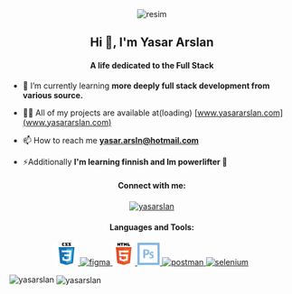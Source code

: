 <div align="center" ><img width="350px" src="https://rishavanand.github.io/static/images/greetings.gif" alt="resim" /></div>

<h2 align="center">Hi 👋, I'm Yasar Arslan</h2>
<h4 align="center">A life dedicated to the Full Stack</h4>

- 🌱 I’m currently learning **more deeply full stack development from various source.**

- 👨‍💻 All of my projects are available at(loading) [www.yasararslan.com](www.yasararslan.com)

- 📫 How to reach me **yasar.arsln@hotmail.com**

- ⚡Additionally **I'm learning finnish and Im powerlifter 💪**

<h4 align="center">Connect with me:</h4>
<p align="center">
<a href="https://linkedin.com/in/yasarslan" target="blank"><img align="center" src="https://raw.githubusercontent.com/rahuldkjain/github-profile-readme-generator/master/src/images/icons/Social/linked-in-alt.svg" alt="yasarslan" height="30" width="40" /></a>
</p>

<h4 align="center">Languages and Tools:</h4>
<p align="center"> <a href="https://www.w3schools.com/css/" target="_blank" rel="noreferrer"> <img src="https://raw.githubusercontent.com/devicons/devicon/master/icons/css3/css3-original-wordmark.svg" alt="css3" width="40" height="40"/> </a> <a href="https://www.figma.com/" target="_blank" rel="noreferrer"> <img src="https://www.vectorlogo.zone/logos/figma/figma-icon.svg" alt="figma" width="40" height="40"/> </a> <a href="https://www.w3.org/html/" target="_blank" rel="noreferrer"> <img src="https://raw.githubusercontent.com/devicons/devicon/master/icons/html5/html5-original-wordmark.svg" alt="html5" width="40" height="40"/> </a> <a href="https://www.photoshop.com/en" target="_blank" rel="noreferrer"> <img src="https://raw.githubusercontent.com/devicons/devicon/master/icons/photoshop/photoshop-line.svg" alt="photoshop" width="40" height="40"/> </a> <a href="https://postman.com" target="_blank" rel="noreferrer"> <img src="https://www.vectorlogo.zone/logos/getpostman/getpostman-icon.svg" alt="postman" width="40" height="40"/> </a> <a href="https://www.selenium.dev" target="_blank" rel="noreferrer"> <img src="https://raw.githubusercontent.com/detain/svg-logos/780f25886640cef088af994181646db2f6b1a3f8/svg/selenium-logo.svg" alt="selenium" width="40" height="40"/> </a> </p>

<p><img align="left" src="https://github-readme-stats.vercel.app/api/top-langs?username=yasarslan&show_icons=true&locale=en&layout=compact" alt="yasarslan" /></p>

<p>&nbsp;<img align="center" src="https://github-readme-stats.vercel.app/api?username=yasarslan&show_icons=true&locale=en" alt="yasarslan" /></p>

